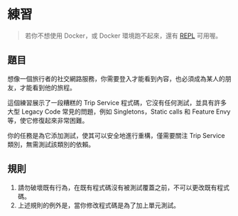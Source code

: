 # 練習

> 若你不想使用 Docker，或 Docker 環境跑不起來，還有 [REPL](https://repl.it/@yaosiang/TripService) 可用喔。

## 題目

想像一個旅行者的社交網路服務，你需要登入才能看到內容，也必須成為某人的朋友，才能看到他的旅程。

這個練習展示了一段糟糕的 Trip Service 程式碼，它沒有任何測試，並具有許多大型 Legacy Code 常見的問題，例如 Singletons，Static calls 和 Feature Envy 等，使它修復起來非常困難。

你的任務是為它添加測試，使其可以安全地進行重構，僅需要關注 Trip Service 類別，無需測試該類別的依賴。

## 規則

1. 請勿破壞既有行為，在既有程式碼沒有被測試覆蓋之前，不可以更改既有程式碼。
2. 上述規則的例外是，當你修改程式碼是為了加上單元測試。
